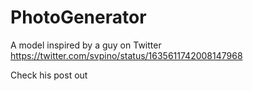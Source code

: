 # PhotoGenerator
A model inspired by a guy on Twitter https://twitter.com/svpino/status/1635611742008147968

Check his post out

